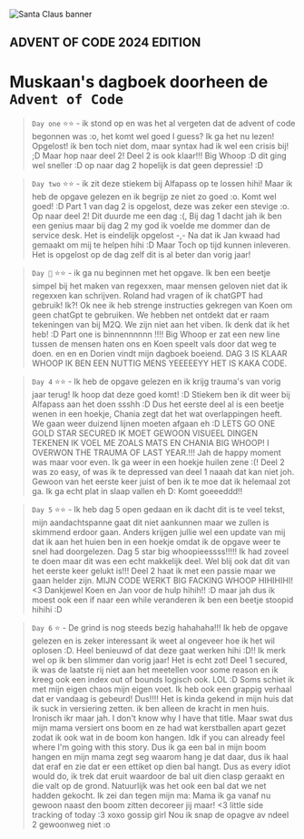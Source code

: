 ![Santa Claus banner](./watercolor-illustration-christmas-banner-santa-claus-christmas-tree_375027-1872.avif)
## ADVENT OF CODE 2024 EDITION 

# Muskaan's dagboek doorheen de `Advent of Code`

> `Day one` ⭐⭐ - ik stond op en was het al vergeten dat de advent of code begonnen was :o, het komt wel goed I guess? Ik ga het nu lezen! Opgelost! ik ben toch niet dom, maar syntax had ik wel een crisis bij! ;D Maar hop naar deel 2! Deel 2 is ook klaar!!! Big Whoop :D dit ging wel sneller :D op naar dag 2 hopelijk is dat geen depressie! :D 

> `Day two` ⭐⭐ - ik zit deze stiekem bij Alfapass op te lossen hihi! Maar ik heb de opgave gelezen en ik begrijp ze niet zo goed :o. Komt wel goed! :D Part 1 van dag 2 is opgelost, deze was zeker een stevige :o. Op naar deel 2! Dit duurde me een dag :(, Bij dag 1 dacht jah ik ben een genius maar bij dag 2 my god ik voelde me dommer dan de service desk. Het is eindelijk opgelost -,- Na dat ik Jan kwaad had gemaakt om mij te helpen hihi :D Maar Toch op tijd kunnen inleveren. Het is opgelost op de dag zelf dit is al beter dan vorig jaar! 

> `Day 🎄` ⭐⭐ - ik ga nu beginnen met het opgave. Ik ben een beetje simpel bij het maken van regexxen, maar mensen geloven niet dat ik regexxen kan schrijven. Roland had vragen of ik chatGPT had gebruik! Ik?! Ok nee ik heb strenge instructies gekregen van Koen om geen chatGpt te gebruiken. We hebben net ontdekt dat er raam tekeningen van bij M2Q. We zijn niet aan het viben. Ik denk dat ik het heb! :D Part one is binnennnnnn !!!! Big Whoop er zat een new line tussen de mensen haten ons en Koen speelt vals door dat weg te doen. en en en Dorien vindt mijn dagboek boeiend. DAG 3 IS KLAAR WHOOP IK BEN EEN NUTTIG MENS YEEEEEYY HET IS KAKA CODE.

> `Day 4` ⭐⭐ - Ik heb de opgave gelezen en ik krijg trauma's van vorig jaar terug! Ik hoop dat deze goed komt! :D Stiekem ben ik dit weer bij Alfapass aan het doen ssshh :D Dus het eerste deel al is een beetje wenen in een hoekje, Chania zegt dat het wat overlappingen heeft. We gaan weer duizend lijnen moeten afgaan eh :D LETS GO ONE GOLD STAR SECURED IK MOET GEWOON VISUEEL DINGEN TEKENEN IK VOEL ME ZOALS MATS EN CHANIA BIG WHOOP! I OVERWON THE TRAUMA OF LAST YEAR.!!! Jah de happy moment was maar voor even. Ik ga weer in een hoekje huilen zene :(! Deel 2 was zo easy, of was ik te depressed van deel 1 naaah dat kan niet joh. Gewoon van het eerste keer juist of ben ik te moe dat ik helemaal zot ga. Ik ga echt plat in slaap vallen eh D: Komt goeeeddd!! 

> `Day 5` ⭐⭐ - Ik heb dag 5 open gedaan en ik dacht dit is te veel tekst, mijn aandachtspanne gaat dit niet aankunnen maar we zullen is skimmend erdoor gaan. Anders krijgen jullie wel een update van mij dat ik aan het huien ben in een hoekje omdat ik de opgave weer te snel had doorgelezen. Dag 5 star big whoopieessss!!!!! Ik had zoveel te doen maar dit was een echt makkelijk deel. Wel blij ook dat dit van het eerste keer gelukt is!!! Deel 2 haat ik met een passie maar we gaan helder zijn. MIJN CODE WERKT BIG FACKING WHOOP HIHIHIHI! <3 Dankjewel Koen en Jan voor de hulp hihih!! :D maar jah dus ik moest ook een if naar een while veranderen ik ben een beetje stoopid hihihi :D 

> `Day 6` ⭐ - De grind is nog steeds bezig hahahaha!!! Ik heb de opgave gelezen en is zeker interessant ik weet al ongeveer hoe ik het wil oplosen :D. Heel benieuwd of dat deze gaat werken hihi :D!! Ik merk wel op ik ben slimmer dan vorig jaar! Het is echt zot! Deel 1 secured, ik was de laatste rij niet aan het meetellen voor some reason en ik kreeg ook een index out of bounds logisch ook. LOL :D Soms schiet ik met mijn eigen chaos mijn eigen voet. Ik heb ook een grappig verhaal dat er vandaag is gebeurd! Dus!!!! Het is kinda gekend in mijn huis dat ik suck in versiering zetten. ik ben alleen de kracht in men huis. Ironisch ikr maar jah. I don't know why I have that title. Maar swat dus mijn mama versiert ons boom en ze had wat kerstballen apart gezet zodat ik ook wat in de boom kon hangen. Idk if you can already feel where I'm going with this story. Dus ik ga een bal in mijn boom hangen en mijn mama zegt seg waarom hang je dat daar, dus ik haal dat eraf en zie dat er een ettiket op dien bal hangt. Dus as every idiot would do, ik trek dat eruit waardoor de bal uit dien clasp geraakt en die valt op de grond. Natuurlijk was het ook een bal dat we net hadden gekocht. Ik zei dan tegen mijn ma: Mama ik ga vanaf nu gewoon naast den boom zitten decoreer jij maar! <3 little side tracking of today :3 xoxo gossip girl Nou ik snap de opagve av ndeel 2 gewoonweg niet :o 